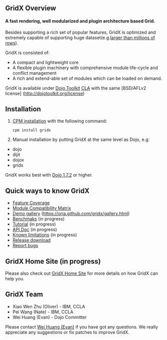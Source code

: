 ## GridX Overview

#### **A fast rendering, well modularized and plugin architecture based Grid.**

Besides supporting a rich set of popular features, GridX is optimized and extremely capable of supporting huge dataset(e.g.[larger than millions of rows]()).

GridX is consisted of:

* A compact and lightweight core
* A flexible plugin machinery with comprehensive module life-cycle and conflict management
* A rich and extend-able set of modules which can be loaded on demand.

GridX is available under [Dojo Toolkit](http://dojotoolkit.org/) [CLA](http://dojofoundation.org/about/cla) with the same [BSD/AFLv2 license] (http://dojotoolkit.org/license)

## Installation

1.  [CPM installation](https://github.com/kriszyp/cpm) with the following command:

    ``cpm install gridx``

2.  Manual installation by putting GridX at the same level as Dojo, e.g:
 * dojo 
 * dijit
 * dojox
 * gridx

GridX works best with [Dojo 1.7.2](http://download.dojotoolkit.org/release-1.7.2/) or higher.


## Quick ways to know GridX

* [Feature Coverage](https://docs.google.com/spreadsheet/pub?key=0AgR1KOpszcsZdF9ZbW5hWFdYUFAzdjdhZi1xcGMwUVE&gid=1)
* [Module Compatibility Matrix](https://docs.google.com/spreadsheet/pub?key=0AgR1KOpszcsZdF9ZbW5hWFdYUFAzdjdhZi1xcGMwUVE&gid=0)
* [Demo gallery]() (https://oria.github.com/gridx/gallery.html)
* [Benchmaks]() (in progress)
* [Tutorial](https://github.com/oria/gridx/wiki) (in progress)
* [API Doc](http://oria.github.com/gridx/doc/gridx.html) (in progress)
* [Known limitations]() (in progress)
* [Release download](https://github.com/oria/gridx/zipball/master)
* [Report bugs](https://github.com/oria/gridx/issues/new)


## GridX Home Site (in progress)
Please also check out [GridX Home Site](http://oria.github.com/gridx) for more details on how GridX can help you.


## GridX Team
* Xiao Wen Zhu (Oliver) - IBM, CCLA
* Pei Wang (Nate) - IBM, CCLA
* Wei Huang (Evan) -  Dojo Committer

Please contact [Wei Huang (Evan)](mailto:evanhuangwei@gmail.com) if you have got any questions. We really appreciate any suggestions or fix patches to improve GridX.
